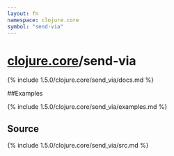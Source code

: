 ```yaml
---
layout: fn
namespace: clojure.core
symbol: "send-via"
---
```


# [clojure.core](../)/send-via

{% include 1.5.0/clojure.core/send_via/docs.md %}

##Examples

{% include 1.5.0/clojure.core/send_via/examples.md %}
## Source
{% include 1.5.0/clojure.core/send_via/src.md %}

